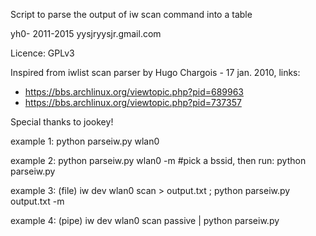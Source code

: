 Script to parse the output of iw scan command into a table

yh0- 2011-2015 yysjryysjr.gmail.com

Licence: GPLv3

Inspired from iwlist scan parser by Hugo Chargois - 17 jan. 2010, links:
  - https://bbs.archlinux.org/viewtopic.php?pid=689963
  - https://bbs.archlinux.org/viewtopic.php?pid=737357

Special thanks to jookey!

example 1:
  python parseiw.py wlan0

example 2:
  python parseiw.py wlan0 -m #pick a bssid, then run:
  python parseiw.py <bssid>

example 3: (file)
  iw dev wlan0 scan > output.txt  ; python parseiw.py output.txt -m

example 4: (pipe)
  iw dev wlan0 scan passive | python parseiw.py
